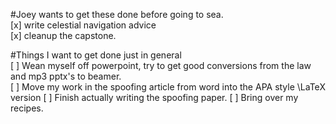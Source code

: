 #Joey wants to get these done before going to sea.  
[x] write celestial navigation advice  
[x] cleanup the capstone.  

#Things I want to get done just in general  
[ ] Wean myself off powerpoint, try to get good conversions from the law and mp3 pptx's to beamer.  
[ ] Move my work in the spoofing article from word into the APA style \LaTeX version
[ ] Finish actually writing the spoofing paper.
[ ] Bring over my recipes.
